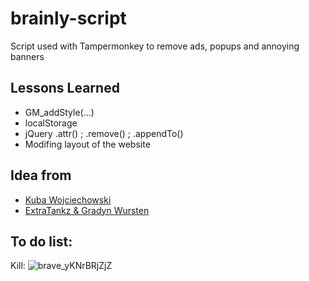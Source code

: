 
# brainly-script

Script used with Tampermonkey to remove ads, popups and annoying banners

## Lessons Learned

- GM_addStyle(...)
- localStorage
- jQuery .attr() ; .remove() ; .appendTo()
- Modifing layout of the website


## Idea from

 - [Kuba Wojciechowski](https://greasyfork.org/en/scripts/380379-brainly-niesko%C5%84czone-darmowe-odpowiedzi)
 - [ExtraTankz & Gradyn Wursten](https://greasyfork.org/en/scripts/422892-brainly-unlocker)
 
## To do list:
Kill:
![brave_yKNrBRjZjZ](https://user-images.githubusercontent.com/101070139/231287039-d177fb1e-d84c-41d5-a3e3-a06087e454f5.png)
